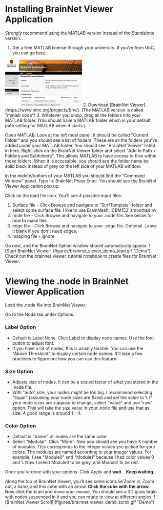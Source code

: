 # Installing BrainNet Viewer Application
*Strongly* recommend using the MATLAB version instead of the Standalone version.

1. Get a free MATLAB license through your university. If you're from UoC, you can go [here](https://iac01.ucalgary.ca/SDSWeb/LandingPage.aspx?ReturnUrl=%2fSDSWeb%2fdefault.aspx).
<img src="../figures/matlab_license.png" width="50%" height=auto>
2. Download [BrainNet Viewer](https://www.nitrc.org/projects/bnv/). (The MATLAB version is called "matlab code")
3. Whatever you unzip, drag all the folders into your MATLAB folder.
(You should have a MATLAB folder which is your default path setting for MATLAB when it starts.)

Open MATLAB. Look at the left most panel. It should be called "Current Folder" and you should see a list of folders.
These are all the folders you've added under your MATLAB folder. You should see "BrainNet Viewer" listed in here.
Right-click on the BrainNet Viewer folder and select "Add to Path > Folders and Subfolders".
This allows MATLAB to have access to files within these folders. When it is accessible, you should see
the folder name be solid black instead of grey on the left side of your MATLAB window.

In the middle/bottom of your MATLAB you should find the "Command Window" panel.
Type in: BrainNet
Press Enter.
You should see the BrainNet Viewer Application pop up.

Click on the load file icon. You'll see 4 possible input files:
1. Surface file - Click Browse and navigate to "SurfTemplate" folder and select some surface file. I like to use BrainMesh_ICBM152_smoothed.nv
2. node file - Click Browse and navigate to your .node file. See below for how to make this.
3. edge file - Click Browse and navigate to your .edge file. Optional. Leave it blank if you don't need edges.
4. mapping file - ignore

Go next, and the BrainNet Option window should automatically appear. 
![Start BrainNet Viewer] (figures/brainnet_viewer_demo_load.gif "Demo")
Check out the brainnet_viewer_tutorial notebook to create files for BrainNet Viewer. 

# Viewing the .node in BrainNet Viewer Application

Load the .node file into BrainNet Viewer. 

Go to the Node tab under Options.

### Label Option
- Default is Label None. Click Label to display node names. Use the font button to adjust font.
- If you have a lot of nodes, this is usually terrible. You can use the "Above Threshold" to display certain node names.
It'll take a few practices to figure out how you can use this feature.

### Size Option
- Adjusts size of nodes. It can be a scaled factor of what you stored in the .node file.
- With "auto" size, your nodes might be too big. I recommend selecting "Equal" (assuming your node sizes are fixed) and
set the value to 1. If your node sizes are suppose to change, select "Value" and use "raw" option. This will take the
size value in your .node file and use that as size. A good range is around 1 - 4.

### Color Option
- Default is "Same", all nodes are the same color.
- Select "Modular". Click "More".
Now you should see you have X number of modules. This corresponds to the integer values you picked for your colors.
The modules are named according to your integer values. For example, I see "Module0" and "Module1" because I had color
values 0 and 1. Now I select Module0 to be grey, and Module1 to be red.

Once you're done with your options. Click *Apply* and **wait**... **Keep waiting**.

Along the top of BrainNet Viewer, you'll see some icons lie Zoom in, Zoom out, a hand, and this cube with an arrow.
**Click the cube with the arrow**. Now click the brain and move your mouse. You should see a 3D glass brain with nodes
suspended in it and you can rotate to view at different angles.
![BrainNet Viewer Scroll] (figures/brainnet_viewer_demo_scroll.gif "Demo")